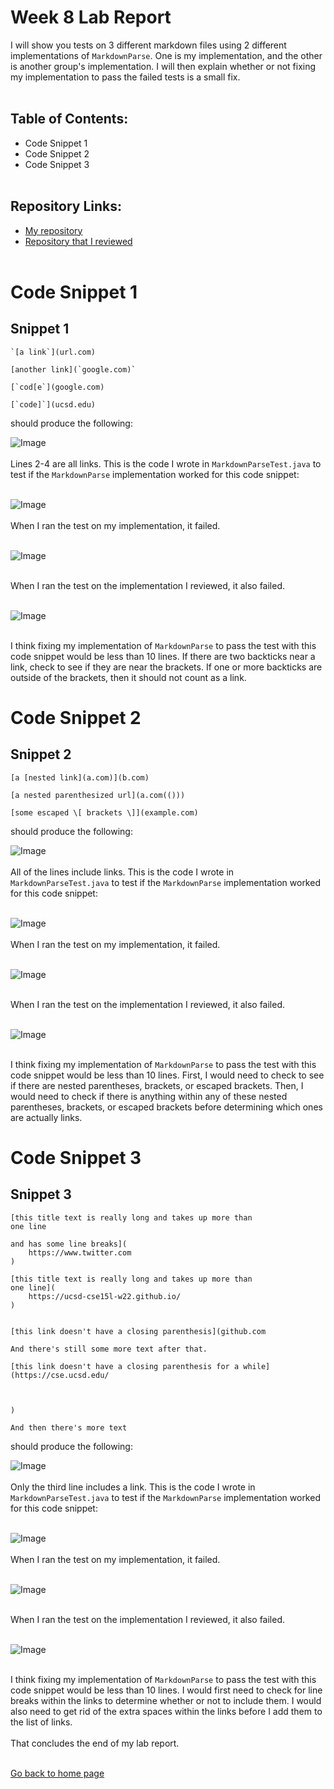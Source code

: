 # __Week 8 Lab Report__

I will show you tests on 3 different markdown files using 2 different implementations of `MarkdownParse`. One is my implementation, and the other is another group's implementation. I will then explain whether or not fixing my implementation to pass the failed tests is a small fix.
<br/> <br/>

## Table of Contents:
* Code Snippet 1
* Code Snippet 2
* Code Snippet 3
<br/> <br/>

## Repository Links:
* [My repository](https://github.com/ericwpei/markdown-parse)
* [Repository that I reviewed](https://github.com/merrickqiu/markdown-parse)
<br/> <br/>

# Code Snippet 1
## Snippet 1 
```
`[a link`](url.com)

[another link](`google.com)`

[`cod[e`](google.com)

[`code]`](ucsd.edu)
```
should produce the following:

![Image](Lab_Report_4_1.png)
<br/> <br/>
Lines 2-4 are all links. This is the code I wrote in `MarkdownParseTest.java` to test if the `MarkdownParse` implementation worked for this code snippet:
<br/> <br/>

![Image](Lab_Report_4_2.png)
<br/> <br/>
When I ran the test on my implementation, it failed.
<br/> <br/>

![Image](Lab_Report_4_3.png)
<br/> <br/>

When I ran the test on the implementation I reviewed, it also failed.
<br/> <br/>

![Image](Lab_Report_4_4.png)
<br/> <br/>

I think fixing my implementation of `MarkdownParse` to pass the test with this code snippet would be less than 10 lines. If there are two backticks near a link, check to see if they are near the brackets. If one or more backticks are outside of the brackets, then it should not count as a link.

# Code Snippet 2
## Snippet 2
```
[a [nested link](a.com)](b.com)

[a nested parenthesized url](a.com(()))

[some escaped \[ brackets \]](example.com)
```
should produce the following:

![Image](Lab_Report_4_5.png)
<br/> <br/>
All of the lines include links. This is the code I wrote in `MarkdownParseTest.java` to test if the `MarkdownParse` implementation worked for this code snippet:
<br/> <br/>

![Image](Lab_Report_4_6.png)
<br/> <br/>
When I ran the test on my implementation, it failed.
<br/> <br/>

![Image](Lab_Report_4_7.png)
<br/> <br/>

When I ran the test on the implementation I reviewed, it also failed.
<br/> <br/>

![Image](Lab_Report_4_8.png)
<br/> <br/>

I think fixing my implementation of `MarkdownParse` to pass the test with this code snippet would be less than 10 lines. First, I would need to check to see if there are nested parentheses, brackets, or escaped brackets. Then, I would need to check if there is anything within any of these nested parentheses, brackets, or escaped brackets before determining which ones are actually links.

# Code Snippet 3
## Snippet 3
```
[this title text is really long and takes up more than 
one line

and has some line breaks](
    https://www.twitter.com
)

[this title text is really long and takes up more than 
one line](
    https://ucsd-cse15l-w22.github.io/
)


[this link doesn't have a closing parenthesis](github.com

And there's still some more text after that.

[this link doesn't have a closing parenthesis for a while](https://cse.ucsd.edu/



)

And then there's more text
```
should produce the following:

![Image](Lab_Report_4_9.png)
<br/> <br/>
Only the third line includes a link. This is the code I wrote in `MarkdownParseTest.java` to test if the `MarkdownParse` implementation worked for this code snippet:
<br/> <br/>

![Image](Lab_Report_4_10.png)
<br/> <br/>
When I ran the test on my implementation, it failed.
<br/> <br/>

![Image](Lab_Report_4_11.png)
<br/> <br/>

When I ran the test on the implementation I reviewed, it also failed.
<br/> <br/>

![Image](Lab_Report_4_12.png)
<br/> <br/>

I think fixing my implementation of `MarkdownParse` to pass the test with this code snippet would be less than 10 lines. I would first need to check for line breaks within the links to determine whether or not to include them. I would also need to get rid of the extra spaces within the links before I add them to the list of links.
<br/> <br/>
That concludes the end of my lab report.
<br/> <br/>

[Go back to home page](https://ericwpei.github.io/cse15l-lab-reports/)